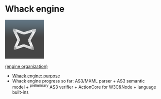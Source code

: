 # Whack engine

<a href="https://github.com/whackengine" target="_blank">

<img src="icons/whack.png" alt="Whack" width="128">

(engine organization)

</a>

- [Whack engine: purpose](https://gist.github.com/hydroperfox/7fa4afcce2c606d4283f489f16b95bbc)
- Whack engine progress so far: AS3/MXML parser + AS3 semantic model + <sup>preliminary</sup> AS3 verifier + ActionCore for W3C&Node + language built-ins
